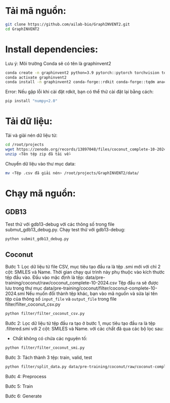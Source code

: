 # Tải mã nguồn:
```bash
git clone https://github.com/ailab-bio/GraphINVENT2.git
cd GraphINVENT2
```

# Install dependencies:
Lưu ý: Môi trường Conda sẽ có tên là graphinvent2
```bash
conda create -n graphinvent2 python=3.9 pytorch::pytorch torchvision torchaudio -c pytorch -y
conda activate graphinvent2
conda install -n graphinvent2 conda-forge::rdkit conda-forge::tqdm anaconda::h5py anaconda::scikit-learn matplotlib tensorboard -y
```

Error: Nếu gặp lỗi khi cài đặt rdkit, bạn có thể thử cài đặt lại bằng cách:
```bash
pip install "numpy<2.0"
```

# Tải dữ liệu:

Tải và giải nén dữ liệu từ:
```bash
cd /root/projects
wget https://zenodo.org/records/13897048/files/coconut_complete-10-2024.csv.zip?download=1
unzip <Tên tệp zip đã tải về>
```

Chuyển dữ liệu vào thư mục data:
```bash
mv <Tệp .csv đã giải nén> /root/projects/GraphINVENT2/data/
```

# Chạy mã nguồn:
## GDB13
Test thử với gdb13-debug với các thông số trong file submut_gdb13_debug.py. Chạy test thử với gdb13-debug:
```bash
python submit_gdb13_debug.py
``` 

## Coconut
Bước 1: Lọc dữ liệu từ file CSV, mục tiêu tạo đầu ra là tệp .smi mới với chỉ 2 cột: SMILES và Name. 
Thời gian chạy qui trình này phụ thuộc vào kích thước tệp đầu vào.
Đầu vào mặc định là tệp: data/pre-training/coconut/raw/coconut_complete-10-2024.csv
Tệp đầu ra sẽ được lưu trong thư mục data/pre-training/coconut/filter/coconut-complete-10-2024.smi
Nếu muốn đổi thành tệp khác, bạn vào mã nguồn và sửa lại tên tệp của thông số `input_file` và `output_file` trong file filter/filter_coconut_csv.py

```bash
python filter/filter_coconut_csv.py
```

Bước 2: Lọc dữ liệu từ tệp đầu ra tạo ở bước 1, mục tiêu tạo đầu ra là tệp .filtered.smi với 2 cột: SMILES và Name. với các chất đã qua các bộ lọc sau:
- Chất không có chứa các nguyên tố: 

```bash
python filter/filter_coconut_smi.py
```

Bước 3: Tách thành 3 tệp: train, valid, test
```bash
python filter/split_data.py data/pre-training/coconut/raw/coconut-complete-10-2024.filtered.smi --output /data/pre-training/coconut/
```

Bước 4: Preprocess

Bước 5: Train

Bước 6: Generate




